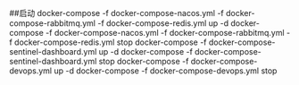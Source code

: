 ##启动
docker-compose -f docker-compose-nacos.yml -f docker-compose-rabbitmq.yml -f docker-compose-redis.yml up -d
docker-compose -f docker-compose-nacos.yml -f docker-compose-rabbitmq.yml -f docker-compose-redis.yml stop
docker-compose -f docker-compose-sentinel-dashboard.yml up -d
docker-compose -f docker-compose-sentinel-dashboard.yml stop
docker-compose -f docker-compose-devops.yml up -d
docker-compose -f docker-compose-devops.yml stop